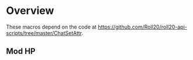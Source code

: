 # Overview

These macros depend on the code at https://github.com/Roll20/roll20-api-scripts/tree/master/ChatSetAttr.

## Mod HP



